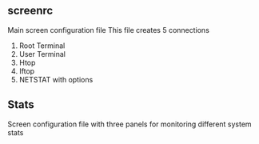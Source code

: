 ## screenrc
Main screen configuration file
This file creates 5 connections
1. Root Terminal
2. User Terminal
3. Htop
4. Iftop
5. NETSTAT with options


## Stats
Screen configuration file with three panels for monitoring different system stats
